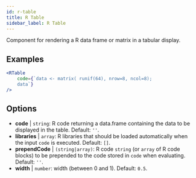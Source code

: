 ```yaml
---
id: r-table
title: R Table
sidebar_label: R Table
---
```


Component for rendering a R data frame or matrix in a tabular display.

## Examples

```jsx live
<RTable
    code={`data <- matrix( runif(64), nrow=8, ncol=8); 
    data`}
/>
```

## Options

* __code__ | `string`: R code returning a data.frame containing the data to be displayed in the table. Default: `''`.
* __libraries__ | `array`: R libraries that should be loaded automatically when the input `code` is executed. Default: `[]`.
* __prependCode__ | `(string|array)`: R code `string` (or `array` of R code blocks) to be prepended to the code stored in `code` when evaluating. Default: `''`.
* __width__ | `number`: width (between 0 and 1). Default: `0.5`.
